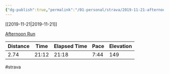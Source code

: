 ```yaml
---
{"dg-publish":true,"permalink":"/01-personal/strava/2019-11-21-afternoon-run/"}
---
```



[[2019-11-21\|2019-11-21]]

[Afternoon Run](https://www.strava.com/activities/2882171817)

| Distance | Time  | Elapsed Time | Pace | Elevation |
| -------- | ----- | ------------ | ---- | --------- |
| 2.74     | 21:12 | 21:18        | 7:44 | 149       |




#strava
